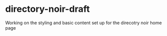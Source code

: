 # directory-noir-draft
Working on the styling and basic content set up for the direcotry noir home page
